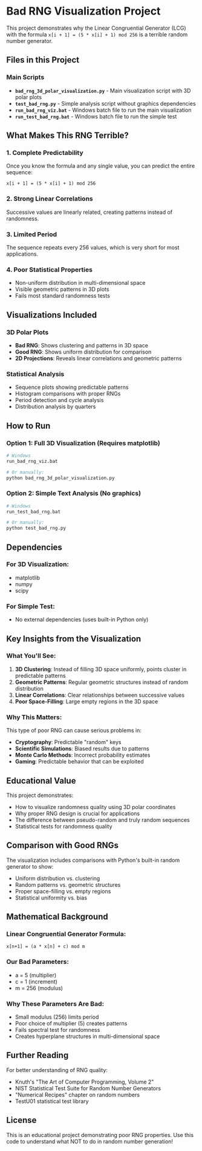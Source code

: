 # Bad RNG Visualization Project

This project demonstrates why the Linear Congruential Generator (LCG) with the formula `x[i + 1] = (5 * x[i] + 1) mod 256` is a terrible random number generator.

## Files in this Project

### Main Scripts
- **`bad_rng_3d_polar_visualization.py`** - Main visualization script with 3D polar plots
- **`test_bad_rng.py`** - Simple analysis script without graphics dependencies
- **`run_bad_rng_viz.bat`** - Windows batch file to run the main visualization
- **`run_test_bad_rng.bat`** - Windows batch file to run the simple test

## What Makes This RNG Terrible?

### 1. **Complete Predictability**
Once you know the formula and any single value, you can predict the entire sequence:
```
x[i + 1] = (5 * x[i] + 1) mod 256
```

### 2. **Strong Linear Correlations** 
Successive values are linearly related, creating patterns instead of randomness.

### 3. **Limited Period**
The sequence repeats every 256 values, which is very short for most applications.

### 4. **Poor Statistical Properties**
- Non-uniform distribution in multi-dimensional space
- Visible geometric patterns in 3D plots
- Fails most standard randomness tests

## Visualizations Included

### 3D Polar Plots
- **Bad RNG**: Shows clustering and patterns in 3D space
- **Good RNG**: Shows uniform distribution for comparison
- **2D Projections**: Reveals linear correlations and geometric patterns

### Statistical Analysis
- Sequence plots showing predictable patterns
- Histogram comparisons with proper RNGs
- Period detection and cycle analysis
- Distribution analysis by quarters

## How to Run

### Option 1: Full 3D Visualization (Requires matplotlib)
```bash
# Windows
run_bad_rng_viz.bat

# Or manually:
python bad_rng_3d_polar_visualization.py
```

### Option 2: Simple Text Analysis (No graphics)
```bash
# Windows  
run_test_bad_rng.bat

# Or manually:
python test_bad_rng.py
```

## Dependencies

### For 3D Visualization:
- matplotlib
- numpy  
- scipy

### For Simple Test:
- No external dependencies (uses built-in Python only)

## Key Insights from the Visualization

### What You'll See:
1. **3D Clustering**: Instead of filling 3D space uniformly, points cluster in predictable patterns
2. **Geometric Patterns**: Regular geometric structures instead of random distribution
3. **Linear Correlations**: Clear relationships between successive values
4. **Poor Space-Filling**: Large empty regions in the 3D space

### Why This Matters:
This type of poor RNG can cause serious problems in:
- **Cryptography**: Predictable "random" keys
- **Scientific Simulations**: Biased results due to patterns
- **Monte Carlo Methods**: Incorrect probability estimates  
- **Gaming**: Predictable behavior that can be exploited

## Educational Value

This project demonstrates:
- How to visualize randomness quality using 3D polar coordinates
- Why proper RNG design is crucial for applications
- The difference between pseudo-random and truly random sequences
- Statistical tests for randomness quality

## Comparison with Good RNGs

The visualization includes comparisons with Python's built-in random generator to show:
- Uniform distribution vs. clustering
- Random patterns vs. geometric structures
- Proper space-filling vs. empty regions
- Statistical uniformity vs. bias

## Mathematical Background

### Linear Congruential Generator Formula:
```
x[n+1] = (a * x[n] + c) mod m
```

### Our Bad Parameters:
- a = 5 (multiplier)
- c = 1 (increment)  
- m = 256 (modulus)

### Why These Parameters Are Bad:
- Small modulus (256) limits period
- Poor choice of multiplier (5) creates patterns
- Fails spectral test for randomness
- Creates hyperplane structures in multi-dimensional space

## Further Reading

For better understanding of RNG quality:
- Knuth's "The Art of Computer Programming, Volume 2"
- NIST Statistical Test Suite for Random Number Generators
- "Numerical Recipes" chapter on random numbers
- TestU01 statistical test library

## License

This is an educational project demonstrating poor RNG properties.
Use this code to understand what NOT to do in random number generation!